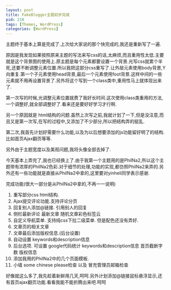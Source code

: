 ```yaml
---
layout: post
title: FakeBlogger主题初步完成
pid: 218
tags: [Themes, WordPress]
categories: [WordPress]
---
```

主题终于基本上算是完成了.上次给大家说的那个快完成的,我还是重新写了一遍.

原因是我发现如果按照原来主题的写法来写css的话,太麻烦,而且重用性太低.主要就是这个背景图的使用上.原主题是每个元素都要设置一个背景.光写css就累个半死,还要不断调整元素位置.所以我把这部分css重写了.让外层元素使用body背景,Y向重复.第一个子元素使用head背景,最后一个元素使用foot背景.这样中间的一些元素就不用再设置背景了.另外将这个写到一个class类中,重用性马上就体现出来了.

第一次写的时候,光调整元素位置就费了我好长时间.这次使用class类重用的方法,一个调整好,就全部调整好了.看来还是要好好学习才行啊.

另一个原因就是 html结构的问题.虽然上次写之前,我就计划了一下,但是没注意,而且又是第一次写,在写的过程中,又添加了不少部分,所以把结构弄的挺乱.

第二次,我首先计划好需要什么功能,以及为以后想要添加的js功能留好明了的结构.比如首页Ajax翻页等等.

另外由于主题宽度以及美观问题,我将头像全部去掉了.

今天基本上弄完了,我也已经换上了.由于我第一个主题用的是PhilNa2,所以这个主题带有浓厚的PhilNa2色彩.对于细节的处理,功能的实现,都仿照PhilNa2来弄的.另外还有一些功能就是直接从PhilNa2中拿的,这里要对yinheli同学表示感谢.

完成功能(很大一部分是从PhilNa2中拿的,不再一一说明)

1. 重写部分css html结构.
2. Ajax提交评论功能.支持评论分页
3. 回复别人添加@链接. 引用别人的回复
4. 侧栏最新评论 最新文章 随机文章彩色标签云
5. 自定义导航菜单. 支持纯css下拉二级菜单. 但是配色还没有弄好.
6. 文章页的相关文章
7. 文章最后添加版权信息.(后台设置)
8. 自动设置 keywords和description信息
9. 后台选项. 可设置 google代码统计 keywords和description信息 首页截断字数 版权信息
10. 添加我用的PhilNa2中的几个页面模板.
11. 小墙 some chinese please检查 以及 冒充管理员邮箱检查

好像就这么多了,我先趁着新鲜用几天,呵呵.另外计划添加@链接鼠标悬浮显示,还有首页ajax翻页功能.看看我能不能折腾出来吧.呵呵
